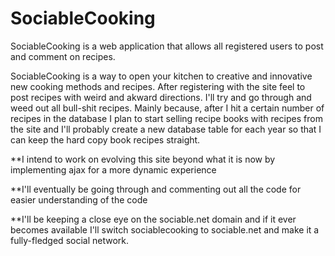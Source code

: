 SociableCooking
===============
SociableCooking is a web application that allows all registered users to post and comment on recipes.

SociableCooking is a way to open your kitchen to creative and innovative new cooking methods and recipes. After
registering with the site feel to post recipes with weird and akward directions. I'll try and go through and weed out
all bull-shit recipes. Mainly because, after I hit a certain number of recipes in the database I plan to start selling
recipe books with recipes from the site and I'll probably create a new database table for each year so that I can keep
the hard copy book recipes straight.

**I intend to work on evolving this site beyond what it is now by implementing ajax for a more dynamic experience

**I'll eventually be going through and commenting out all the code for easier understanding of the code

**I'll be keeping a close eye on the sociable.net domain and if it ever becomes available I'll switch sociablecooking
to sociable.net and make it a fully-fledged social network.
